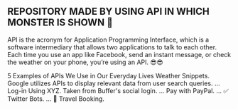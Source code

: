 ## REPOSITORY MADE BY USING API IN WHICH MONSTER IS SHOWN 👹
API is the acronym for Application Programming Interface, which is a software intermediary that allows two applications to talk to each other. Each time you use an app like Facebook, send an instant message, or check the weather on your phone, you’re using an API. 😎😎

5 Examples of APIs We Use in Our Everyday Lives
Weather Snippets. Google utilizes APIs to display relevant data from user search queries. ...
Log-in Using XYZ. Taken from Buffer's social login. ...
Pay with PayPal. ... ✅
Twitter Bots. ... 🤖
Travel Booking.
